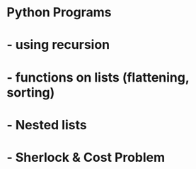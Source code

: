 # Python Programs
#      - using recursion
#      - functions on lists (flattening, sorting)
#      - Nested lists
#      - Sherlock & Cost Problem
